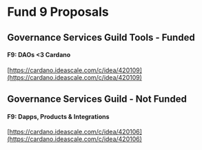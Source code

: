 # Fund 9 Proposals

## Governance Services Guild Tools - Funded

#### F9: DAOs <3 Cardano

[https://cardano.ideascale.com/c/idea/420109](https://cardano.ideascale.com/c/idea/420109)

## Governance Services Guild - Not Funded

#### F9: Dapps, Products & Integrations

[https://cardano.ideascale.com/c/idea/420106](https://cardano.ideascale.com/c/idea/420106)



